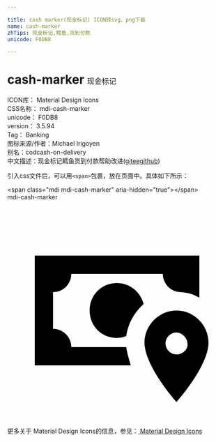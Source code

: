 ```yaml
---

title: cash marker(现金标记) ICON转svg、png下载
name: cash-marker
zhTips: 现金标记,鳕鱼,货到付款
unicode: F0DB8

---
```


# cash-marker  <small style="font-size: 60%;font-weight: 100">现金标记</small>


<div class="detail-page">
<p>
<span>
ICON库：
<span class="badge-secondary badge">Material Design Icons</span> 
</span>
<br/>
<span>
CSS名称：
<span class="badge-secondary badge">mdi-cash-marker</span> 
</span>
<br/>
<span>
unicode：
<span class="badge-secondary badge">F0DB8</span> 
</span>
<br/>
<span>
version：
<span class="badge-secondary badge">3.5.94</span> 
</span>
<br/>
<span>Tag：
<span class="badge-light badge">Banking</span>
</span>
<br/>
<span>图标来源/作者：<span class="badge-light badge">Michael Irigoyen</span></span> 
<br/>
<span>别名：<span class="badge-light badge">cod</span><span class="badge-light badge">cash-on-delivery</span></span><br/><span class="zh-detail">中文描述：<span class="badge-primary badge">现金标记</span><span class="badge-primary badge">鳕鱼</span><span class="badge-primary badge">货到付款</span><span class="help-link"><span>帮助改进</span>(<a href="https://gitee.com/liuwave/icon-helper/edit/master/json/material/cash-marker.json" target="_blank" rel="noopener noreferrer">gitee</a><a href="https://github.com/liuwave/icon-helper/edit/master/json/material/cash-marker.json" target="_blank" rel="noopener noreferrer">github</a></span>)</span><br/>
</p>
</div>
<div class="alert alert-dark">
  <i class="mdi mdi-cash-marker mdi-48px"></i>
  <i class="mdi mdi-cash-marker mdi-36px"></i>
  <i class="mdi mdi-cash-marker mdi-24px"></i>
  <i class="mdi mdi-cash-marker mdi-18px"></i>
</div>
<div>
  <p>引入css文件后，可以用<code>&lt;span&gt;</code>包裹，放在页面中。具体如下所示：    
  </p>
  <div class="alert alert-primary" style="font-size: 14px">
    &lt;span class="mdi mdi-cash-marker" aria-hidden="true"&gt;&lt;/span&gt;
    <copy-btn content='<span class="mdi mdi-cash-marker" aria-hidden="true"></span>'></copy-btn>
  </div>
  <div class="alert alert-secondary">
    <i class="mdi mdi-cash-marker"
    style="font-size: 24px"
    aria-hidden="true"></i> mdi-cash-marker
    <copy-btn content="mdi-cash-marker" btn-title="复制图标名称"></copy-btn>
  </div>
</div>
<div id="svg" class="svg-wrap">
<svg xmlns="http://www.w3.org/2000/svg" viewBox="0 0 24 24"><path d="M18.5,16.8C17.8,16.8 17.3,16.2 17.3,15.6C17.3,14.9 17.9,14.4 18.5,14.4C19.1,14.4 19.7,15 19.7,15.6C19.8,16.2 19.2,16.8 18.5,16.8M18.5,12C16.6,12 15,13.6 15,15.5C15,18.1 18.5,22 18.5,22C18.5,22 22,18.1 22,15.5C22,13.6 20.4,12 18.5,12M14.9,11.3C14.6,10 13.4,9 12,9C10.3,9 9,10.3 9,12C9,13.7 10.3,15 12,15C12.4,15 12.7,14.9 13,14.8C13.2,13.4 13.9,12.2 14.9,11.3M13,16H7A2,2 0 0,0 5,14V10A2,2 0 0,0 7,8H17A2,2 0 0,0 19,10C19,10 20,10 21,10.6V6H3V18H13.5C13.3,17.3 13.1,16.7 13,16Z" /></svg>
</div>
<detail full-name='mdi-cash-marker'></detail>
    
<div><p>更多关于 Material Design Icons的信息，参见：<a target="_blank" href="https://iconhelper.cn/material.html"> Material Design Icons</a>
</p></div>

